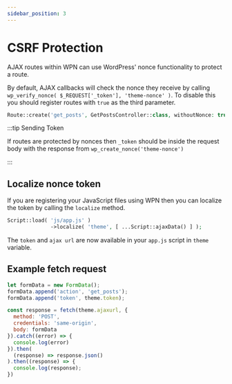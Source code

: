 ```yaml
---
sidebar_position: 3
---
```


# CSRF Protection

AJAX routes within WPN can use WordPress' nonce functionality to protect a route. 

By default, AJAX callbacks will check the nonce they receive by calling `wp_verify_nonce( $_REQUEST['_token'], 'theme-nonce' )`. To disable this you
should register routes with `true` as the third parameter.

```php
Route::create('get_posts', GetPostsController::class, withoutNonce: true);
```

:::tip Sending Token

If routes are protected by nonces then `_token` should be inside the request body with the response from `wp_create_nonce('theme-nonce')`

:::

## Localize nonce token

If you are registering your JavaScript files using WPN then you can localize the token by calling the `localize` method.

```php
Script::load( 'js/app.js' )
		      ->localize( 'theme', [ ...Script::ajaxData() ] );	      
```

The `token` and `ajax url` are now available in your `app.js` script in `theme` variable.

## Example fetch request

```js
let formData = new FormData();
formData.append('action', 'get_posts');
formData.append('token', theme.token);

const response = fetch(theme.ajaxurl, {
  method: 'POST',
  credentials: 'same-origin',
  body: formData
}).catch((error) => {
  console.log(error)
}).then(
  (response) => response.json()
).then((response) => {
  console.log(response);
})
```